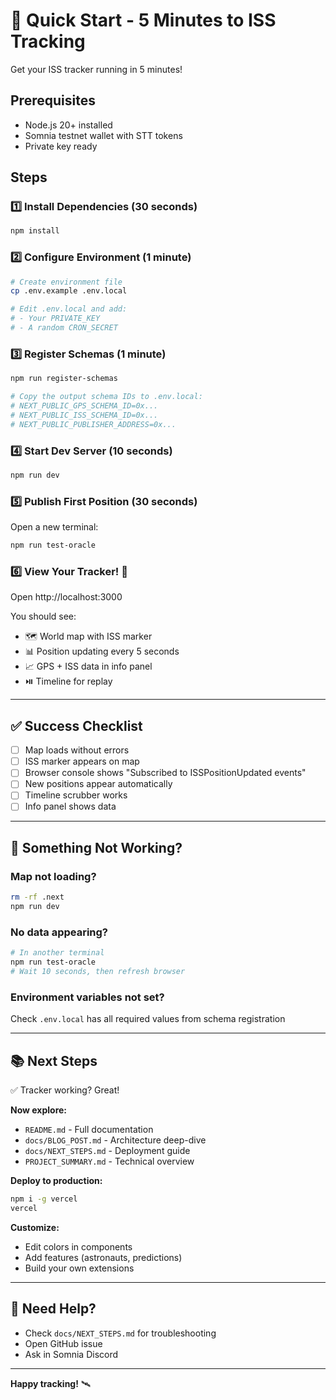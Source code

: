 # 🚀 Quick Start - 5 Minutes to ISS Tracking

Get your ISS tracker running in 5 minutes!

## Prerequisites
- Node.js 20+ installed
- Somnia testnet wallet with STT tokens
- Private key ready

## Steps

### 1️⃣ Install Dependencies (30 seconds)
```bash
npm install
```

### 2️⃣ Configure Environment (1 minute)
```bash
# Create environment file
cp .env.example .env.local

# Edit .env.local and add:
# - Your PRIVATE_KEY
# - A random CRON_SECRET
```

### 3️⃣ Register Schemas (1 minute)
```bash
npm run register-schemas

# Copy the output schema IDs to .env.local:
# NEXT_PUBLIC_GPS_SCHEMA_ID=0x...
# NEXT_PUBLIC_ISS_SCHEMA_ID=0x...
# NEXT_PUBLIC_PUBLISHER_ADDRESS=0x...
```

### 4️⃣ Start Dev Server (10 seconds)
```bash
npm run dev
```

### 5️⃣ Publish First Position (30 seconds)
Open a new terminal:
```bash
npm run test-oracle
```

### 6️⃣ View Your Tracker! 🎉
Open http://localhost:3000

You should see:
- 🗺️ World map with ISS marker
- 📊 Position updating every 5 seconds
- 📈 GPS + ISS data in info panel
- ⏯️ Timeline for replay

---

## ✅ Success Checklist

- [ ] Map loads without errors
- [ ] ISS marker appears on map
- [ ] Browser console shows "Subscribed to ISSPositionUpdated events"
- [ ] New positions appear automatically
- [ ] Timeline scrubber works
- [ ] Info panel shows data

---

## 🐛 Something Not Working?

### Map not loading?
```bash
rm -rf .next
npm run dev
```

### No data appearing?
```bash
# In another terminal
npm run test-oracle
# Wait 10 seconds, then refresh browser
```

### Environment variables not set?
Check `.env.local` has all required values from schema registration

---

## 📚 Next Steps

✅ Tracker working? Great!

**Now explore:**
- `README.md` - Full documentation
- `docs/BLOG_POST.md` - Architecture deep-dive
- `docs/NEXT_STEPS.md` - Deployment guide
- `PROJECT_SUMMARY.md` - Technical overview

**Deploy to production:**
```bash
npm i -g vercel
vercel
```

**Customize:**
- Edit colors in components
- Add features (astronauts, predictions)
- Build your own extensions

---

## 💬 Need Help?

- Check `docs/NEXT_STEPS.md` for troubleshooting
- Open GitHub issue
- Ask in Somnia Discord

---

**Happy tracking!** 🛰️

